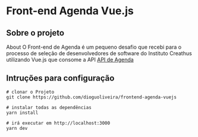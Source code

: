 # Front-end Agenda Vue.js

## Sobre o projeto

About
O Front-end de Agenda é um pequeno desafio que recebi para o processo de seleção de desenvolvedores de software do Instituto Creathus utilizando Vue.js que consome a API <a href="https://github.com/dioguoliveira/api-agenda-springboot" target="_blank" >API de Agenda</a>

## Intruções para configuração


```
# clonar o Projeto 
git clone https://github.com/dioguoliveira/frontend-agenda-vuejs

# instalar todas as dependências
yarn install

# irá executar em http://localhost:3000
yarn dev
```
